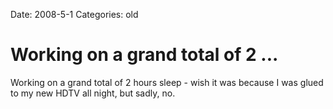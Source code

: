 Date: 2008-5-1
Categories: old

# Working on a grand total of 2 ...

Working on a grand total of 2 hours sleep - wish it was because I was glued to my new HDTV all night, but sadly, no.
